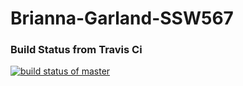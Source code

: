 # Brianna-Garland-SSW567

### Build Status from Travis Ci 
[![build status of master](https://travis-ci.com/tsmith567/Triangle567.svg?branch=master)](https://travis-ci.com/tsmith567/Triangle567)
